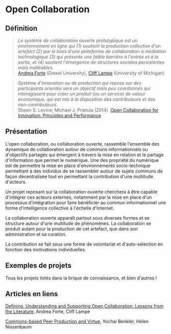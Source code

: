 # Open Collaboration

## Définition

> *Le système de collaboration ouverte prototypique est un environnement en ligne qui (1) soutient la production collective d'un artefact (2) par le biais d'une plateforme de collaboration à médiation technologique (3) qui présente une faible barrière à l'entrée et à la sortie, et (4) soutient l'émergence de structures sociales persistantes mais malléables.*  
[Andrea Forte](http://andreaforte.net/) (Drexel University), [Cliff Lampe](http://clifflampe.org/biography/) (University of Michigan)

> *Système d'innovation ou de production qui repose sur des participants orientés vers un objectif mais peu coordonnés qui interagissent pour créer un produit (ou un service) de valeur économique, qui est mis à la disposition des contributeurs et des non-contributeurs.*  
Sheen S. Levine; Michael J. Prietula (2014). [Open Collaboration for Innovation: Principles and Performance](https://www.researchgate.net/publication/263545221_Open_Collaboration_for_Innovation_Principles_and_Performance)

## Présentation

L'open collaboration, ou collaboration ouverte, rassemble l'ensemble des dynamique de collaboration autour de communs informationnels ou d'objectifs partagés qui émergent à travers la mise en relation et le partage d'information que permet le numérique. Une des propriété du numérique est de permettre la mise en place d'environnements socio-technique permettant à des individus de se rassembler autour de sujets communs de façon décentralisée tout en permettant la contribution d'une multitude d'acteurs.

Un projet reposant sur la collaboration ouverte cherchera à être capable d'intégrer ces acteurs externes, notamment par la mise en place d'un processus d'intégration pour faire bénéficier au commun informationnel une forme d'intelligence collective à l'échelle d'Internet.

La collaboration ouverte apparaît partout sous diverses formes et se structure autour d'une multitude de phénomènes. La collaboration se produit autant pour la production de cet artefact, que dans son administration et sa curation.

La contribution se fait sous une forme de volontariat et d'auto-sélection en fonction des motivations individuelles.

## Exemples de projets

Tous les projets listés dans la brique de connaissance, et bien d'autres !

## Articles en liens

[Defining, Understanding and Supporting Open Collaboration: Lessons from the Literature](http://andreaforte.net/ForteLampe-Submitted.pdf), Andrea Forte, Cliff Lampe

[Commons-based Peer Production and Virtue](https://nissenbaum.tech.cornell.edu/papers/jopp_235.pdf), Yochai Benkler, Helen Nissenbaum
